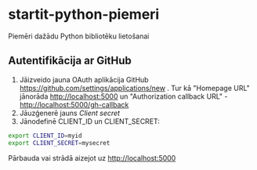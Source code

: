 # startit-python-piemeri

Piemēri dažādu Python bibliotēku lietošanai

## Autentifikācija ar GitHub

1. Jāizveido jauna OAuth aplikācija GitHub <https://github.com/settings/applications/new> . Tur kā "Homepage URL" jānorāda <http://localhost:5000> un "Authorization callback URL" - <http://localhost:5000/gh-callback>
1. Jāuzģenerē jauns *Client secret*
1. Jānodefinē CLIENT_ID un CLIENT_SECRET:

```sh
export CLIENT_ID=myid
export CLIENT_SECRET=mysecret
```

Pārbauda vai strādā aizejot uz <http://localhost:5000>
